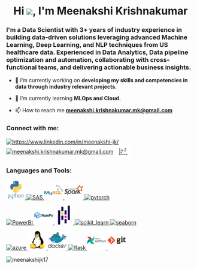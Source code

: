 <h1 align="center">Hi <img src="https://raw.githubusercontent.com/MartinHeinz/MartinHeinz/master/wave.gif" width="30px">, I'm Meenakshi Krishnakumar</h1>
<h3 align="left"> I'm a Data Scientist with 3+ years of industry experience in building data-driven solutions leveraging advanced Machine Learning, Deep Learning, and NLP techniques from US healthcare data. Experienced in Data Analytics, Data pipeline optimization and automation, collaborating with cross-functional teams, and delivering actionable business insights.</h3>

- 🔭 I’m currently working on **developing my skills and competencies in data through industry relevant projects.**

- 🌱 I’m currently learning **MLOps and Cloud.**

- 📫 How to reach me **meenakshi.krishnakumar.mk@gmail.com**

<h3 align="left">Connect with me:</h3>
<p align="left">
<a href="https://www.linkedin.com/in/meenakshi-jk/ " target="blank"><img align="center" src="https://raw.githubusercontent.com/rahuldkjain/github-profile-readme-generator/master/src/images/icons/Social/linked-in-alt.svg" alt="https://www.linkedin.com/in/meenakshi-jk/ " height="30" width="40" /></a>
<a href="mailto:meenakshi.krishnakumar.mk@gmail.com" target="blank"><img align="center" src="https://github.com/dheereshagrwal/colored-icons/blob/master/public/icons/gmail/gmail.svg" alt="meenakshi.krishnakumar.mk@gmail.com " height="25" width="35" /></a>
<a href="https://meenakshijk17.github.io/" target="blank"><img align="center" src="https://github.com/Meenakshijk17/Meenakshijk17.github.io/blob/main/images/logo-white-on-transparent.png" alt="https://meenakshijk17.github.io/" height="35" width="45" /></a>
</p>

<h3 align="left">Languages and Tools:</h3>
<p> 

<a href="https://www.python.org/" target="_blank" rel="noreferrer"> <img src="https://github.com/devicons/devicon/blob/master/icons/python/python-original-wordmark.svg" alt="Python" width="50" height="50"/> </a> 
<a href="https://www.sas.com/en_ca/home.html" target="_blank" rel="noreferrer"> <img src="https://www.vectorlogo.zone/logos/sas/sas-ar21.svg" alt="SAS" width="50" height="50"/> </a> 
<a href="https://www.mysql.com/" target="_blank" rel="noreferrer"> <img src="https://raw.githubusercontent.com/devicons/devicon/master/icons/mysql/mysql-original-wordmark.svg" alt="mysql" width="50" height="50"/> </a> 
<a href="https://spark.apache.org/" target="_blank" rel="noreferrer"> <img src="https://github.com/devicons/devicon/blob/master/icons/apachespark/apachespark-original-wordmark.svg" alt="spark" width="50" height="50"/> </a> 
<a href="https://pytorch.org/" target="_blank" rel="noreferrer"> <img src="https://www.vectorlogo.zone/logos/pytorch/pytorch-icon.svg" alt="pytorch" width="50" height="50"/> </a> 


<a href="https://www.microsoft.com/en-us/power-platform/products/power-bi" target="_blank" rel="noreferrer"> <img src="https://github.com/onemarc/tech-icons/blob/main/icons/powerbi-white.svg" alt="PowerBI" width="50" height="50"/> </a> 
<a href="https://numpy.org/" target="_blank" rel="noreferrer"> <img src="https://github.com/devicons/devicon/blob/master/icons/numpy/numpy-original-wordmark.svg" alt="NumPy" width="50" height="50"/> </a> 
<a href="https://pandas.pydata.org/" target="_blank" rel="noreferrer"> <img src="https://raw.githubusercontent.com/devicons/devicon/2ae2a900d2f041da66e950e4d48052658d850630/icons/pandas/pandas-original.svg" alt="pandas" width="50" height="50"/> </a> 
<a href="https://scikit-learn.org/" target="_blank" rel="noreferrer"> <img src="https://upload.wikimedia.org/wikipedia/commons/0/05/Scikit_learn_logo_small.svg" alt="scikit_learn" width="50" height="50"/> </a> 
<a href="https://seaborn.pydata.org/" target="_blank" rel="noreferrer"> <img src="https://seaborn.pydata.org/_images/logo-mark-lightbg.svg" alt="seaborn" width="50" height="50"/> </a> 


<a href="https://azure.microsoft.com/en-in/" target="_blank" rel="noreferrer"> <img src="https://www.vectorlogo.zone/logos/microsoft_azure/microsoft_azure-icon.svg" alt="azure" width="50" height="50"/> </a> 
<a href="https://www.linux.org/" target="_blank" rel="noreferrer"> <img src="https://github.com/devicons/devicon/blob/master/icons/linux/linux-original.svg" alt="linux" width="50" height="50"/> </a> 
<a href="https://www.docker.com/" target="_blank" rel="noreferrer"> <img src="https://raw.githubusercontent.com/devicons/devicon/master/icons/docker/docker-original-wordmark.svg" alt="docker" width="50" height="50"/> </a> 
<a href="https://flask.palletsprojects.com/" target="_blank" rel="noreferrer"> <img src="https://www.vectorlogo.zone/logos/pocoo_flask/pocoo_flask-icon.svg" alt="flask" width="50" height="50"/> </a> 
<a href="https://airflow.apache.org/" target="_blank" rel="noreferrer"> <img src="https://github.com/devicons/devicon/blob/master/icons/apacheairflow/apacheairflow-original-wordmark.svg" alt="airlfow" width="50" height="50"/> </a> 
<a href="https://git-scm.com/" target="_blank" rel="noreferrer"> <img src="https://github.com/devicons/devicon/blob/master/icons/git/git-original-wordmark.svg" alt="git" width="50" height="50"/> </a> 



<p><img align="center" src="https://github-readme-stats.vercel.app/api/top-langs?username=meenakshijk17&show_icons=true&locale=en&layout=compact" alt="meenakshijk17" /></p>



<!---
Meenakshijk17/Meenakshijk17 is a ✨ special ✨ repository because its `README.md` (this file) appears on your GitHub profile.
You can click the Preview link to take a look at your changes.
--->
